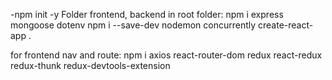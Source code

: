 
-npm init -y
Folder frontend, backend
in root folder:
npm i express mongoose dotenv
npm i --save-dev nodemon concurrently
create-react-app .


for frontend nav and route:
npm i axios react-router-dom redux react-redux redux-thunk redux-devtools-extension